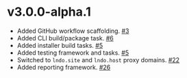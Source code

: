 v3.0.0-alpha.1
==============

* Added GitHub workflow scaffolding. [#3](https://github.com/kalabox/lando/issues/3)
* Added CLI build/package task. [#6](https://github.com/kalabox/lando/issues/6)
* Added installer build tasks. [#5](https://github.com/kalabox/lando/issues/5)
* Added testing framework and tasks. [#5](https://github.com/kalabox/lando/issues/5)
* Switched to `lndo.site` and `lndo.host` proxy domains. [#22](https://github.com/kalabox/lando/issues/22)
* Added reporting framework. [#26](https://github.com/kalabox/lando/issues/26)
